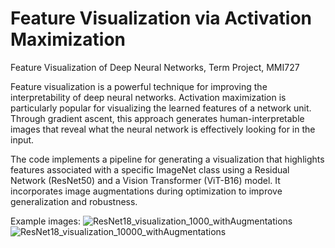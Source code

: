# Feature Visualization via Activation Maximization
Feature Visualization of Deep Neural Networks, Term Project, MMI727

Feature visualization is a powerful technique for improving the interpretability of deep neural networks. Activation maximization is particularly popular for visualizing the learned features of a network unit. Through gradient ascent, this approach generates human-interpretable images that reveal what the neural network is effectively looking for in the input.

The code implements a pipeline for generating a visualization that highlights features associated with a specific ImageNet class using a Residual Network (ResNet50) and a Vision Transformer (ViT-B16) model. It incorporates image augmentations during optimization to improve generalization and robustness.

Example images:
![ResNet18_visualization_1000_withAugmentations](https://github.com/user-attachments/assets/6099ad4d-c0aa-485d-ae0f-1c738808d862)
![ResNet18_visualization_10000_withAugmentations](https://github.com/user-attachments/assets/692443c9-8305-4c02-a03f-17adf081cb67)

